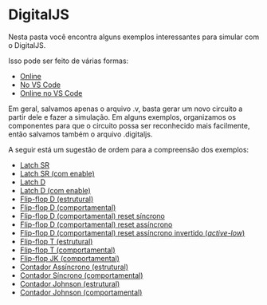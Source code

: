 # DigitalJS

Nesta pasta você encontra alguns exemplos interessantes para simular com o DigitalJS. 

Isso pode ser feito de várias formas:

* [Online](https://digitaljs.tilk.eu/)
* [No VS Code](https://marketplace.visualstudio.com/items?itemName=yuyichao.digitaljs)
* [Online no VS Code](https://github.dev/menotti/ld/digitaljs/)

Em geral, salvamos apenas o arquivo .v,  basta gerar um novo circuito a partir dele e fazer a simulação. Em alguns exemplos, organizamos os componentes para que o circuito possa ser reconhecido mais facilmente, então salvamos também o arquivo .digitaljs. 

A seguir está um sugestão de ordem para a compreensão dos exemplos:

* [Latch SR](https://github.dev/menotti/ld/digitaljs/latchSR.v)
* [Latch SR (com enable)](https://github.dev/menotti/ld/digitaljs/latchSRen.v)
* [Latch D](https://github.dev/menotti/ld/digitaljs/latchD.v)
* [Latch D (com enable)](https://github.dev/menotti/ld/digitaljs/latchDen.v)
* [Flip-flop D (estrutural)](https://github.dev/menotti/ld/digitaljs/FFDs.v)
* [Flip-flop D (comportamental)](https://github.dev/menotti/ld/digitaljs/FFDb.v)
* [Flip-flop D (comportamental) reset síncrono](https://github.dev/menotti/ld/digitaljs/FFDb_sr.v)
* [Flip-flop D (comportamental) reset assíncrono](https://github.dev/menotti/ld/digitaljs/FFDb_ar.v)
* [Flip-flop D (comportamental) reset assíncrono invertido (_active-low_)](https://github.dev/menotti/ld/digitaljs/FFDb_arn.v)
* [Flip-flop T (estrutural)](https://github.dev/menotti/ld/digitaljs/FFTs.v)
* [Flip-flop T (comportamental)](https://github.dev/menotti/ld/digitaljs/FFTb.v)
* [Flip-flop JK (comportamental)](https://github.dev/menotti/ld/digitaljs/FFJKb.v)
* [Contador Assíncrono (estrutural)](https://github.dev/menotti/ld/digitaljs/counters.v)
* [Contador Síncrono (comportamental)](https://github.dev/menotti/ld/digitaljs/counterb.v)
* [Contador Johnson (estrutural)](https://github.dev/menotti/ld/digitaljs/johnsons.v)
* [Contador Johnson (comportamental)](https://github.dev/menotti/ld/digitaljs/johnsonb.v)

